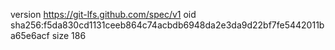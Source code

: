 version https://git-lfs.github.com/spec/v1
oid sha256:f5da830cd1131ceeb864c74acbdb6948da2e3da9d22bf7fe5442011ba65e6acf
size 186
